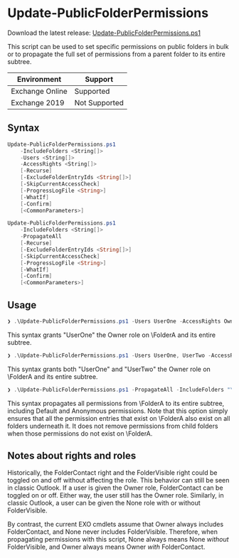 # Update-PublicFolderPermissions

Download the latest release: [Update-PublicFolderPermissions.ps1](https://github.com/microsoft/CSS-Exchange/releases/latest/download/Update-PublicFolderPermissions.ps1)

This script can be used to set specific permissions on public folders in bulk or to propagate the full set of permissions from a parent folder to its entire subtree.

Environment|Support
-|-
Exchange Online|Supported
Exchange 2019|Not Supported

## Syntax

```powershell
Update-PublicFolderPermissions.ps1
    -IncludeFolders <String[]>
    -Users <String[]>
    -AccessRights <String[]>
    [-Recurse]
    [-ExcludeFolderEntryIds <String[]>]
    [-SkipCurrentAccessCheck]
    [-ProgressLogFile <String>]
    [-WhatIf]
    [-Confirm]
    [<CommonParameters>]

Update-PublicFolderPermissions.ps1
    -IncludeFolders <String[]>
    -PropagateAll
    [-Recurse]
    [-ExcludeFolderEntryIds <String[]>]
    [-SkipCurrentAccessCheck]
    [-ProgressLogFile <String>]
    [-WhatIf]
    [-Confirm]
    [<CommonParameters>]
```

## Usage

```powershell
❯ .\Update-PublicFolderPermissions.ps1 -Users UserOne -AccessRights Owner -IncludeFolders "\FolderA" -Recurse -Confirm:$false
```

This syntax grants "UserOne" the Owner role on \FolderA and its entire subtree.

```powershell
❯ .\Update-PublicFolderPermissions.ps1 -Users UserOne, UserTwo -AccessRights Owner -IncludeFolders "\FolderA" -Recurse -Confirm:$false
```

This syntax grants both "UserOne" and "UserTwo" the Owner role on \FolderA and its entire subtree.

```powershell
❯ .\Update-PublicFolderPermissions.ps1 -PropagateAll -IncludeFolders "\FolderA" -Recurse -Confirm:$false
```

This syntax propagates all permissions from \FolderA to its entire subtree, including Default and Anonymous permissions.
Note that this option simply ensures that all the permission entries that exist on \FolderA also exist on all folders
underneath it. It does not remove permissions from child folders when those permissions do not exist on \FolderA.

## Notes about rights and roles

Historically, the FolderContact right and the FolderVisible right could be toggled on and off without affecting
the role. This behavior can still be seen in classic Outlook. If a user is given the Owner role, FolderContact can be
toggled on or off. Either way, the user still has the Owner role. Similarly, in classic Outlook, a user can be given
the None role with or without FolderVisible.

By contrast, the current EXO cmdlets assume that Owner always includes FolderContact, and None never includes
FolderVisible. Therefore, when propagating permissions with this script, None always means None _without_ FolderVisible,
and Owner always means Owner _with_ FolderContact.
